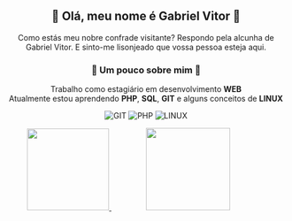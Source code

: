 ## <div align="center"> 🎩 Olá, meu nome é Gabriel Vitor 🎩</div>

<div align="center">
Como estás meu nobre confrade visitante? Respondo pela alcunha de Gabriel Vitor. E sinto-me lisonjeado que vossa pessoa esteja aqui.
</div>

### <div align="center"> 🐾 Um pouco sobre mim 🐾</div>

<div align="center">

Trabalho como estagiário em desenvolvimento **WEB** <br>
Atualmente estou aprendendo **PHP**, **SQL**, **GIT** e alguns conceitos de **LINUX**

</div>

<div align="center">

![GIT](https://img.shields.io/static/v1?label=&labelColor=363636&message=GIT&color=363636&logo=GIT&logoColor=ffffff&style=flat-square)
![PHP](https://img.shields.io/static/v1?label=&labelColor=363636&message=PHP&color=363636&logo=PHP&logoColor=ffffff&style=flat-square)
![LINUX](https://img.shields.io/static/v1?label=&labelColor=363636&message=LINUX&color=363636&logo=LINUX&logoColor=ffffff&style=flat-square)

</div>

<div align="center">
<a href="https://github.com/apenasLotus">
  <img height="148em" src="https://github-readme-stats.vercel.app/api?username=apenasLotus&langs_count=7&bg_color=DEG,4b0082,dc143c&title_color=fff&text_color=fff&border_color=fff&border_radius=0&count_private=true& include_all_commits=true&locale=pt-br&hide_border=true&cache_seconds=7200"/>
  <img height="149em" width='55%' src="https://github-readme-stats.vercel.app/api/top-langs/?username=apenasLotus&langs_count=7&bg_color=DEG,dc143c,4b0082&title_color=fff&text_color=fff&border_color=fff&border_radius=0&hide_border=true&cache_seconds=7200&layout=compact"/>
 </a>
</div>

